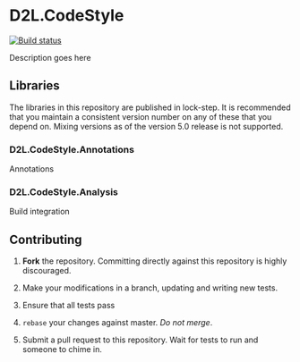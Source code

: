 # D2L.CodeStyle

[![Build status](https://ci.appveyor.com/api/projects/status/psw7acwi8s59be62/branch/master?svg=true)](https://ci.appveyor.com/project/Brightspace/d2l-codestyle-cf97m/branch/master)

Description goes here

## Libraries

The libraries in this repository are published in lock-step. It is recommended that you maintain a consistent version number on any of these that you depend on. Mixing versions as of the version 5.0 release is not supported.

### D2L.CodeStyle.Annotations

Annotations

### D2L.CodeStyle.Analysis

Build integration

## Contributing

1. **Fork** the repository. Committing directly against this repository is
   highly discouraged.

2. Make your modifications in a branch, updating and writing new tests.

3. Ensure that all tests pass

4. `rebase` your changes against master. *Do not merge*.

5. Submit a pull request to this repository. Wait for tests to run and someone
   to chime in.
